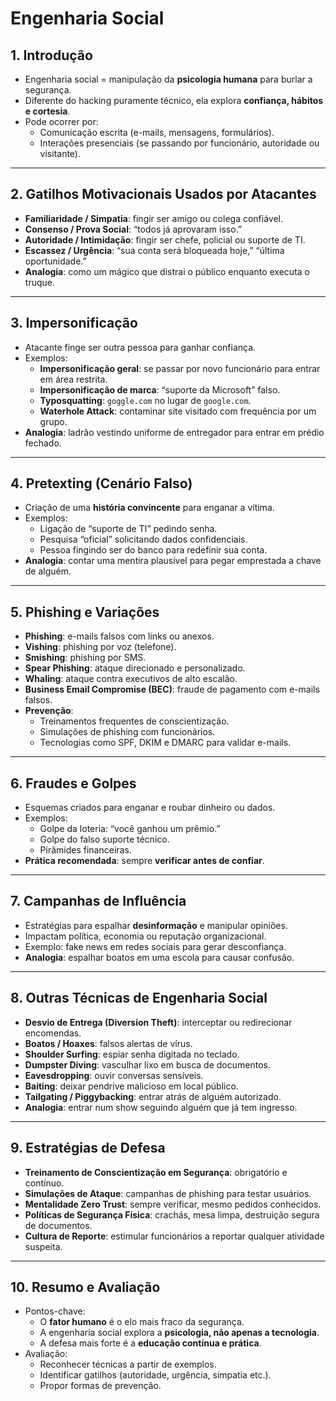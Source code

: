 # Engenharia Social

## 1. Introdução
* Engenharia social = manipulação da **psicologia humana** para burlar a segurança.
* Diferente do hacking puramente técnico, ela explora **confiança, hábitos e cortesia**.
* Pode ocorrer por:
    * Comunicação escrita (e-mails, mensagens, formulários).
    * Interações presenciais (se passando por funcionário, autoridade ou visitante).

---

## 2. Gatilhos Motivacionais Usados por Atacantes
- **Familiaridade / Simpatia**: fingir ser amigo ou colega confiável.
- **Consenso / Prova Social**: “todos já aprovaram isso.”
- **Autoridade / Intimidação**: fingir ser chefe, policial ou suporte de TI.
- **Escassez / Urgência**: “sua conta será bloqueada hoje,” “última oportunidade.”
- **Analogia**: como um mágico que distrai o público enquanto executa o truque.

---

## 3. Impersonificação
- Atacante finge ser outra pessoa para ganhar confiança.
- Exemplos:
    - **Impersonificação geral**: se passar por novo funcionário para entrar em área restrita.
    - **Impersonificação de marca**: “suporte da Microsoft” falso.
    - **Typosquatting**: `goggle.com` no lugar de `google.com`.
    - **Waterhole Attack**: contaminar site visitado com frequência por um grupo.
- **Analogia**: ladrão vestindo uniforme de entregador para entrar em prédio fechado.

---

## 4. Pretexting (Cenário Falso)
- Criação de uma **história convincente** para enganar a vítima.
- Exemplos:
    - Ligação de “suporte de TI” pedindo senha.
    - Pesquisa “oficial” solicitando dados confidenciais.
    - Pessoa fingindo ser do banco para redefinir sua conta.
- **Analogia**: contar uma mentira plausível para pegar emprestada a chave de alguém.

---

## 5. Phishing e Variações
- **Phishing**: e-mails falsos com links ou anexos.
- **Vishing**: phishing por voz (telefone).
- **Smishing**: phishing por SMS.
- **Spear Phishing**: ataque direcionado e personalizado.
- **Whaling**: ataque contra executivos de alto escalão.
- **Business Email Compromise (BEC)**: fraude de pagamento com e-mails falsos.
- **Prevenção**:
    - Treinamentos frequentes de conscientização.
    - Simulações de phishing com funcionários.
    - Tecnologias como SPF, DKIM e DMARC para validar e-mails.

---

## 6. Fraudes e Golpes
- Esquemas criados para enganar e roubar dinheiro ou dados.
- Exemplos:
    - Golpe da loteria: “você ganhou um prêmio.”
    - Golpe do falso suporte técnico.
    - Pirâmides financeiras.
- **Prática recomendada**: sempre **verificar antes de confiar**.

---

## 7. Campanhas de Influência
- Estratégias para espalhar **desinformação** e manipular opiniões.
- Impactam política, economia ou reputação organizacional.
- Exemplo: fake news em redes sociais para gerar desconfiança.
- **Analogia**: espalhar boatos em uma escola para causar confusão.

---

## 8. Outras Técnicas de Engenharia Social
- **Desvio de Entrega (Diversion Theft)**: interceptar ou redirecionar encomendas.
- **Boatos / Hoaxes**: falsos alertas de vírus.
- **Shoulder Surfing**: espiar senha digitada no teclado.
- **Dumpster Diving**: vasculhar lixo em busca de documentos.
- **Eavesdropping**: ouvir conversas sensíveis.
- **Baiting**: deixar pendrive malicioso em local público.
- **Tailgating / Piggybacking**: entrar atrás de alguém autorizado.
- **Analogia**: entrar num show seguindo alguém que já tem ingresso.

---

## 9. Estratégias de Defesa
- **Treinamento de Conscientização em Segurança**: obrigatório e contínuo.
- **Simulações de Ataque**: campanhas de phishing para testar usuários.
- **Mentalidade Zero Trust**: sempre verificar, mesmo pedidos conhecidos.
- **Políticas de Segurança Física**: crachás, mesa limpa, destruição segura de documentos.
- **Cultura de Reporte**: estimular funcionários a reportar qualquer atividade suspeita.

---

## 10. Resumo e Avaliação
- Pontos-chave:
    - O **fator humano** é o elo mais fraco da segurança.
    - A engenharia social explora a **psicologia, não apenas a tecnologia**.
    - A defesa mais forte é a **educação contínua e prática**.
- Avaliação:
    - Reconhecer técnicas a partir de exemplos.
    - Identificar gatilhos (autoridade, urgência, simpatia etc.).
    - Propor formas de prevenção.

